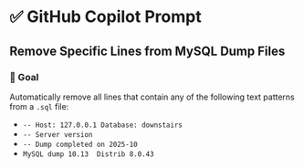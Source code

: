 # ✅ GitHub Copilot Prompt  
## Remove Specific Lines from MySQL Dump Files

### 🎯 Goal  
Automatically remove all lines that contain any of the following text patterns from a `.sql` file:

- `-- Host: 127.0.0.1 Database: downstairs`  
- `-- Server version`  
- `-- Dump completed on 2025-10`  
- `MySQL dump 10.13  Distrib 8.0.43`
